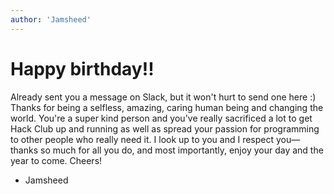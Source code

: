 ```yaml
---
author: 'Jamsheed'
---
```


# Happy birthday!!

Already sent you a message on Slack, but it won't hurt to send one here :) Thanks for being a selfless, amazing, caring human being and changing the world. You're a super kind person and you've really sacrificed a lot to get Hack Club up and running as well as spread your passion for programming to other people who really need it. I look up to you and I respect you—thanks so much for all you do, and most importantly, enjoy your day and the year to come. Cheers!

- Jamsheed
